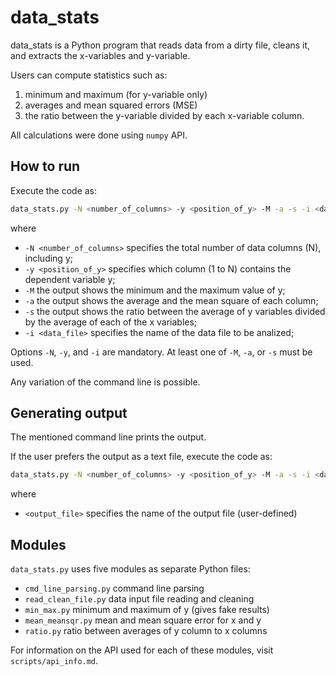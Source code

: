 # data_stats 
data_stats is a Python program that reads data from a dirty file, cleans it, and extracts the x-variables and y-variable. 

Users can compute statistics such as:
1. minimum and maximum (for y-variable only)
2. averages and mean squared errors (MSE)
3. the ratio between the y-variable divided by each x-variable column.

All calculations were done using ```numpy``` API.

## How to run
Execute the code as:

```bash 
data_stats.py -N <number_of_columns> -y <position_of_y> -M -a -s -i <data_file> 
```
where

- ```-N <number_of_columns>``` specifies the total number of data columns (N), including y;
- ```-y <position_of_y>``` specifies which column (1 to N) contains the dependent variable y;
- ```-M``` the output shows the minimum and the maximum value of y;
- ```-a``` the output shows the average and the mean square of each column;
- ```-s``` the output shows the ratio between the average of y variables divided by the average of each of the x variables;
- ```-i <data_file>``` specifies the name of the data file to be analized;

Options ```-N```, ```-y```, and ```-i``` are mandatory.
At least one of ```-M```, ```-a```, or ```-s``` must be used.

Any variation of the command line is possible.

## Generating output
The mentioned command line prints the output. 

If the user prefers the output as a text file, execute the code as:
```bash 
data_stats.py -N <number_of_columns> -y <position_of_y> -M -a -s -i <data_file> > <output_file>.txt
```
where
- ```<output_file>``` specifies the name of the output file (user-defined)

## Modules
```data_stats.py``` uses five modules as separate Python files:
- ```cmd_line_parsing.py``` command line parsing
- ```read_clean_file.py``` data input file reading and cleaning 
- ```min_max.py``` minimum and maximum of y (gives fake results)
- ```mean_meansqr.py``` mean and mean square error for x and y
- ```ratio.py``` ratio between averages of y column to x columns 

For information on the API used for each of these modules, visit ```scripts/api_info.md```.